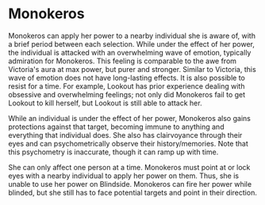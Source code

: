 # Monokeros
Monokeros can apply her power to a nearby individual she is aware of, with a brief period between each selection. While under the effect of her power, the individual is attacked with an overwhelming wave of emotion, typically admiration for Monokeros. This feeling is comparable to the awe from Victoria's aura at max power, but purer and stronger. Similar to Victoria, this wave of emotion does not have long-lasting effects. It is also possible to resist for a time. For example, Lookout has prior experience dealing with obsessive and overwhelming feelings; not only did Monokeros fail to get Lookout to kill herself, but Lookout is still able to attack her.

While an individual is under the effect of her power, Monokeros also gains protections against that target, becoming immune to anything and everything that individual does. She also has clairvoyance through their eyes and can psychometrically observe their history/memories. Note that this psychometry is inaccurate, though it can ramp up with time.

She can only affect one person at a time. Monokeros must point at or lock eyes with a nearby individual to apply her power on them. Thus, she is unable to use her power on Blindside. Monokeros can fire her power while blinded, but she still has to face potential targets and point in their direction.
